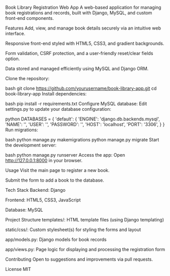 Book Library Registration Web App
A web-based application for managing book registrations and records, built with Django, MySQL, and custom front-end components.

Features
Add, view, and manage book details securely via an intuitive web interface.

Responsive front-end styled with HTML5, CSS3, and gradient backgrounds.

Form validation, CSRF protection, and a user-friendly reset/clear fields option.

Data stored and managed efficiently using MySQL and Django ORM.



Clone the repository:

bash
git clone https://github.com/yourusername/book-library-app.git
cd book-library-app
Install dependencies:

bash
pip install -r requirements.txt
Configure MySQL database:
Edit settings.py to update your database configuration:

python
DATABASES = {
    'default': {
        'ENGINE': 'django.db.backends.mysql',
        'NAME': '<your-db-name>',
        'USER': '<your-db-user>',
        'PASSWORD': '<your-db-password>',
        'HOST': 'localhost',
        'PORT': '3306',
    }
}
Run migrations:

bash
python manage.py makemigrations
python manage.py migrate
Start the development server:

bash
python manage.py runserver
Access the app:
Open http://127.0.0.1:8000 in your browser.

Usage
Visit the main page to register a new book.

Submit the form to add a book to the database.


Tech Stack
Backend: Django

Frontend: HTML5, CSS3, JavaScript

Database: MySQL

Project Structure
templates/: HTML template files (using Django templating)

static/css/: Custom stylesheet(s) for styling the forms and layout

app/models.py: Django models for book records

app/views.py: Page logic for displaying and processing the registration form

Contributing
Open to suggestions and improvements via pull requests.

License
MIT

